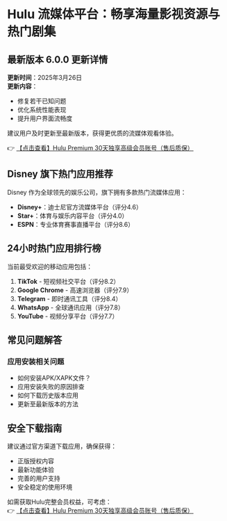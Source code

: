 # Hulu 流媒体平台：畅享海量影视资源与热门剧集

## 最新版本 6.0.0 更新详情

**更新时间**：2025年3月26日  
**更新内容**：  
- 修复若干已知问题  
- 优化系统性能表现  
- 提升用户界面流畅度  

建议用户及时更新至最新版本，获得更优质的流媒体观看体验。

👉 [【点击查看】Hulu Premium 30天独享高级会员账号（售后质保）](https://bit.ly/HuLu_vip)

## Disney 旗下热门应用推荐

Disney 作为全球领先的娱乐公司，旗下拥有多款热门流媒体应用：

- **Disney+**：迪士尼官方流媒体平台（评分4.6）  
- **Star+**：体育与娱乐内容平台（评分4.0）  
- **ESPN**：专业体育赛事直播平台（评分8.6）  

## 24小时热门应用排行榜

当前最受欢迎的移动应用包括：

1. **TikTok** - 短视频社交平台（评分8.2）  
2. **Google Chrome** - 高速浏览器（评分7.9）  
3. **Telegram** - 即时通讯工具（评分8.4）  
4. **WhatsApp** - 全球通讯应用（评分7.8）  
5. **YouTube** - 视频分享平台（评分7.7）  

## 常见问题解答

### 应用安装相关问题

- 如何安装APK/XAPK文件？  
- 应用安装失败的原因排查  
- 如何下载历史版本应用  
- 更新至最新版本的方法  

## 安全下载指南

建议通过官方渠道下载应用，确保获得：  
- 正版授权内容  
- 最新功能体验  
- 完善的用户支持  
- 安全稳定的使用环境  

如需获取Hulu完整会员权益，可考虑：  
👉 [【点击查看】Hulu Premium 30天独享高级会员账号（售后质保）](https://bit.ly/HuLu_vip)